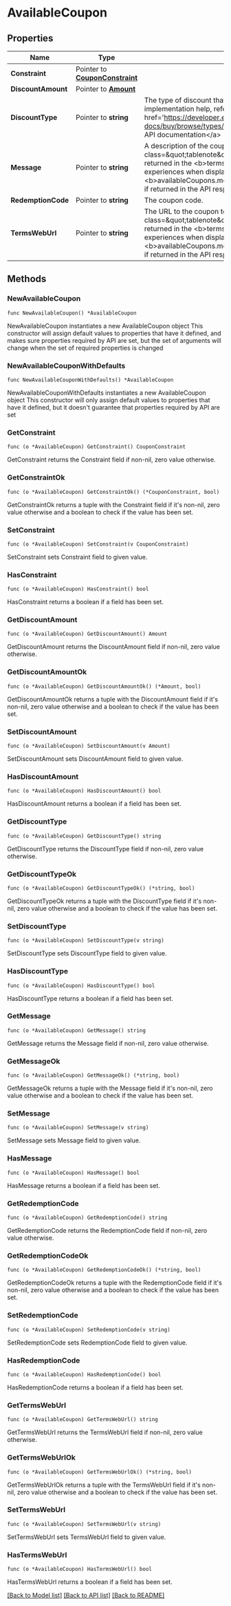 # AvailableCoupon

## Properties

Name | Type | Description | Notes
------------ | ------------- | ------------- | -------------
**Constraint** | Pointer to [**CouponConstraint**](CouponConstraint.md) |  | [optional] 
**DiscountAmount** | Pointer to [**Amount**](Amount.md) |  | [optional] 
**DiscountType** | Pointer to **string** | The type of discount that the coupon applies. For implementation help, refer to &lt;a href&#x3D;&#39;https://developer.ebay.com/api-docs/buy/browse/types/gct:CouponDiscountType&#39;&gt;eBay API documentation&lt;/a&gt; | [optional] 
**Message** | Pointer to **string** | A description of the coupon.&lt;br /&gt;&lt;br /&gt;&lt;span class&#x3D;\&quot;tablenote\&quot;&gt;&lt;b&gt; Note: &lt;/b&gt; The value returned in the &lt;b&gt;termsWebUrl&lt;/b&gt; field should appear for all experiences when displaying coupons. The value in the &lt;b&gt;availableCoupons.message&lt;/b&gt; field must also be included, if returned in the API response.&lt;/span&gt; | [optional] 
**RedemptionCode** | Pointer to **string** | The coupon code. | [optional] 
**TermsWebUrl** | Pointer to **string** | The URL to the coupon terms of use.&lt;br /&gt;&lt;br /&gt;&lt;span class&#x3D;\&quot;tablenote\&quot;&gt;&lt;b&gt; Note: &lt;/b&gt; The value returned in the &lt;b&gt;termsWebUrl&lt;/b&gt; field should appear for all experiences when displaying coupons. The value in the &lt;b&gt;availableCoupons.message&lt;/b&gt; field must also be included, if returned in the API response.&lt;/span&gt; | [optional] 

## Methods

### NewAvailableCoupon

`func NewAvailableCoupon() *AvailableCoupon`

NewAvailableCoupon instantiates a new AvailableCoupon object
This constructor will assign default values to properties that have it defined,
and makes sure properties required by API are set, but the set of arguments
will change when the set of required properties is changed

### NewAvailableCouponWithDefaults

`func NewAvailableCouponWithDefaults() *AvailableCoupon`

NewAvailableCouponWithDefaults instantiates a new AvailableCoupon object
This constructor will only assign default values to properties that have it defined,
but it doesn't guarantee that properties required by API are set

### GetConstraint

`func (o *AvailableCoupon) GetConstraint() CouponConstraint`

GetConstraint returns the Constraint field if non-nil, zero value otherwise.

### GetConstraintOk

`func (o *AvailableCoupon) GetConstraintOk() (*CouponConstraint, bool)`

GetConstraintOk returns a tuple with the Constraint field if it's non-nil, zero value otherwise
and a boolean to check if the value has been set.

### SetConstraint

`func (o *AvailableCoupon) SetConstraint(v CouponConstraint)`

SetConstraint sets Constraint field to given value.

### HasConstraint

`func (o *AvailableCoupon) HasConstraint() bool`

HasConstraint returns a boolean if a field has been set.

### GetDiscountAmount

`func (o *AvailableCoupon) GetDiscountAmount() Amount`

GetDiscountAmount returns the DiscountAmount field if non-nil, zero value otherwise.

### GetDiscountAmountOk

`func (o *AvailableCoupon) GetDiscountAmountOk() (*Amount, bool)`

GetDiscountAmountOk returns a tuple with the DiscountAmount field if it's non-nil, zero value otherwise
and a boolean to check if the value has been set.

### SetDiscountAmount

`func (o *AvailableCoupon) SetDiscountAmount(v Amount)`

SetDiscountAmount sets DiscountAmount field to given value.

### HasDiscountAmount

`func (o *AvailableCoupon) HasDiscountAmount() bool`

HasDiscountAmount returns a boolean if a field has been set.

### GetDiscountType

`func (o *AvailableCoupon) GetDiscountType() string`

GetDiscountType returns the DiscountType field if non-nil, zero value otherwise.

### GetDiscountTypeOk

`func (o *AvailableCoupon) GetDiscountTypeOk() (*string, bool)`

GetDiscountTypeOk returns a tuple with the DiscountType field if it's non-nil, zero value otherwise
and a boolean to check if the value has been set.

### SetDiscountType

`func (o *AvailableCoupon) SetDiscountType(v string)`

SetDiscountType sets DiscountType field to given value.

### HasDiscountType

`func (o *AvailableCoupon) HasDiscountType() bool`

HasDiscountType returns a boolean if a field has been set.

### GetMessage

`func (o *AvailableCoupon) GetMessage() string`

GetMessage returns the Message field if non-nil, zero value otherwise.

### GetMessageOk

`func (o *AvailableCoupon) GetMessageOk() (*string, bool)`

GetMessageOk returns a tuple with the Message field if it's non-nil, zero value otherwise
and a boolean to check if the value has been set.

### SetMessage

`func (o *AvailableCoupon) SetMessage(v string)`

SetMessage sets Message field to given value.

### HasMessage

`func (o *AvailableCoupon) HasMessage() bool`

HasMessage returns a boolean if a field has been set.

### GetRedemptionCode

`func (o *AvailableCoupon) GetRedemptionCode() string`

GetRedemptionCode returns the RedemptionCode field if non-nil, zero value otherwise.

### GetRedemptionCodeOk

`func (o *AvailableCoupon) GetRedemptionCodeOk() (*string, bool)`

GetRedemptionCodeOk returns a tuple with the RedemptionCode field if it's non-nil, zero value otherwise
and a boolean to check if the value has been set.

### SetRedemptionCode

`func (o *AvailableCoupon) SetRedemptionCode(v string)`

SetRedemptionCode sets RedemptionCode field to given value.

### HasRedemptionCode

`func (o *AvailableCoupon) HasRedemptionCode() bool`

HasRedemptionCode returns a boolean if a field has been set.

### GetTermsWebUrl

`func (o *AvailableCoupon) GetTermsWebUrl() string`

GetTermsWebUrl returns the TermsWebUrl field if non-nil, zero value otherwise.

### GetTermsWebUrlOk

`func (o *AvailableCoupon) GetTermsWebUrlOk() (*string, bool)`

GetTermsWebUrlOk returns a tuple with the TermsWebUrl field if it's non-nil, zero value otherwise
and a boolean to check if the value has been set.

### SetTermsWebUrl

`func (o *AvailableCoupon) SetTermsWebUrl(v string)`

SetTermsWebUrl sets TermsWebUrl field to given value.

### HasTermsWebUrl

`func (o *AvailableCoupon) HasTermsWebUrl() bool`

HasTermsWebUrl returns a boolean if a field has been set.


[[Back to Model list]](../README.md#documentation-for-models) [[Back to API list]](../README.md#documentation-for-api-endpoints) [[Back to README]](../README.md)


